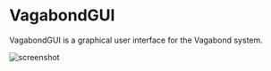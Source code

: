 # VagabondGUI

VagabondGUI is a graphical user interface for the Vagabond system. 

![screenshot](http://www.cs.iit.edu/%7edbgroup/images/vaga_screen.png) 
